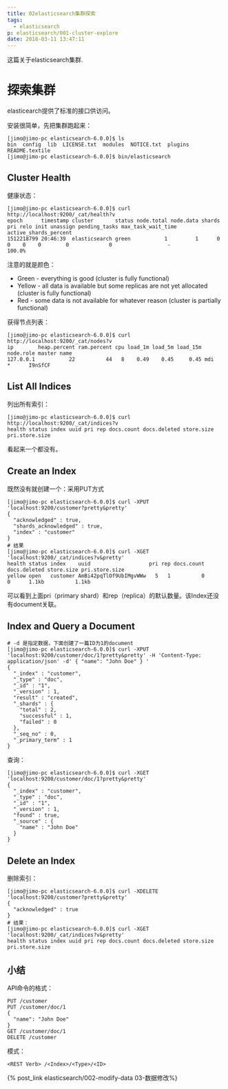 ```yaml
---
title: 02elasticsearch集群探索
tags:
  - elasticsearch
p: elasticsearch/001-cluster-explore
date: 2018-03-11 13:47:11
---
```

这篇关于elasticsearch集群.

# 探索集群
elasticearch提供了标准的接口供访问。

安装很简单，先把集群跑起来：
```shell
[jimo@jimo-pc elasticsearch-6.0.0]$ ls
bin  config  lib  LICENSE.txt  modules  NOTICE.txt  plugins  README.textile
[jimo@jimo-pc elasticsearch-6.0.0]$ bin/elasticsearch
```
## Cluster Health
健康状态：
```shell
[jimo@jimo-pc elasticsearch-6.0.0]$ curl http://localhost:9200/_cat/health?v
epoch      timestamp cluster       status node.total node.data shards pri relo init unassign pending_tasks max_task_wait_time active_shards_percent
1512218799 20:46:39  elasticsearch green           1         1      0   0    0    0        0             0                  -                100.0%
```
注意的就是颜色：
* Green - everything is good (cluster is fully functional)
* Yellow - all data is available but some replicas are not yet allocated (cluster is fully functional)
* Red - some data is not available for whatever reason (cluster is partially functional)

获得节点列表：
```shell
[jimo@jimo-pc elasticsearch-6.0.0]$ curl http://localhost:9200/_cat/nodes?v
ip        heap.percent ram.percent cpu load_1m load_5m load_15m node.role master name
127.0.0.1           22          44   8    0.49    0.45     0.45 mdi       *      I9nSfCF
```
## List All Indices
列出所有索引：
```shell
[jimo@jimo-pc elasticsearch-6.0.0]$ curl http://localhost:9200/_cat/indices?v
health status index uuid pri rep docs.count docs.deleted store.size pri.store.size
```
看起来一个都没有。
## Create an Index
既然没有就创建一个：采用PUT方式
```shell
[jimo@jimo-pc elasticsearch-6.0.0]$ curl -XPUT 'localhost:9200/customer?pretty&pretty'
{
  "acknowledged" : true,
  "shards_acknowledged" : true,
  "index" : "customer"
}
# 结果
[jimo@jimo-pc elasticsearch-6.0.0]$ curl -XGET 'localhost:9200/_cat/indices?v&pretty'
health status index    uuid                   pri rep docs.count docs.deleted store.size pri.store.size
yellow open   customer AmBi42pqTlOf9UbIMgvWWw   5   1          0            0      1.1kb          1.1kb
```
可以看到上面pri（primary shard）和rep（replica）的默认数量。该Index还没有document关联。
## Index and Query a Document
```shell
# -d 是指定数据，下面创建了一篇ID为1的document
[jimo@jimo-pc elasticsearch-6.0.0]$ curl -XPUT 'localhost:9200/customer/doc/1?pretty&pretty' -H 'Content-Type: application/json' -d' { "name": "John Doe" } '
{
  "_index" : "customer",
  "_type" : "doc",
  "_id" : "1",
  "_version" : 1,
  "result" : "created",
  "_shards" : {
    "total" : 2,
    "successful" : 1,
    "failed" : 0
  },
  "_seq_no" : 0,
  "_primary_term" : 1
}
```
查询：
```shell
[jimo@jimo-pc elasticsearch-6.0.0]$ curl -XGET 'localhost:9200/customer/doc/1?pretty&pretty'
{
  "_index" : "customer",
  "_type" : "doc",
  "_id" : "1",
  "_version" : 1,
  "found" : true,
  "_source" : {
    "name" : "John Doe"
  }
}
```
## Delete an Index
删除索引：
```shell
[jimo@jimo-pc elasticsearch-6.0.0]$ curl -XDELETE 'localhost:9200/customer?pretty&pretty'
{
  "acknowledged" : true
}
# 结果：
[jimo@jimo-pc elasticsearch-6.0.0]$ curl -XGET 'localhost:9200/_cat/indices?v&pretty'
health status index uuid pri rep docs.count docs.deleted store.size pri.store.size
```
## 小结
API命令的格式：
```shell
PUT /customer
PUT /customer/doc/1
{
  "name": "John Doe"
}
GET /customer/doc/1
DELETE /customer
```
模式：
```shell
<REST Verb> /<Index>/<Type>/<ID>
```

{% post_link elasticsearch/002-modify-data 03-数据修改%}
